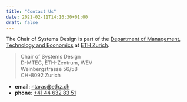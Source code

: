 ```yaml
---
title: "Contact Us"
date: 2021-02-11T14:16:30+01:00
draft: false
---
```


The Chair of Systems Design is part of the [Department of Management, Technology and Economics](https://mtec.ethz.ch) at [ETH Zurich](https://ethz.ch/en.html).

> Chair of Systems Design<br>
> D-MTEC, ETH-Zentrum, WEV<br>
> Weinbergstrasse 56/58<br>
> CH-8092 Zurich<br>

- **email**: <ntaras@ethz.ch>
- **phone**: [+41 44 632 83 51](tel://+41446328351)
